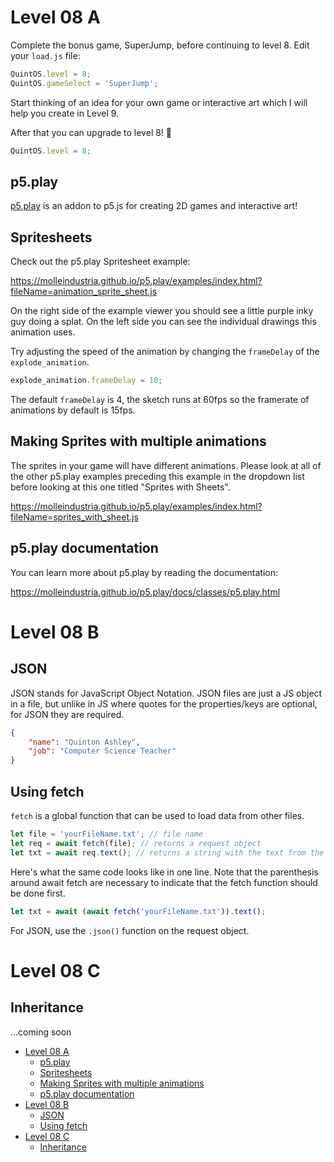 # Level 08 A

Complete the bonus game, SuperJump, before continuing to level 8. Edit your `load.js` file:

```js
QuintOS.level = 8;
QuintOS.gameSelect = 'SuperJump';
```

Start thinking of an idea for your own game or interactive art which I will help you create in Level 9.

After that you can upgrade to level 8! 🥳

```js
QuintOS.level = 8;
```

## p5.play

[p5.play](https://molleindustria.github.io/p5.play/) is an addon to p5.js for creating 2D games and interactive art!

## Spritesheets

Check out the p5.play Spritesheet example:

https://molleindustria.github.io/p5.play/examples/index.html?fileName=animation_sprite_sheet.js

On the right side of the example viewer you should see a little purple inky guy doing a splat. On the left side you can see the individual drawings this animation uses.

Try adjusting the speed of the animation by changing the `frameDelay` of the `explode_animation`.

```js
explode_animation.frameDelay = 10;
```

The default `frameDelay` is 4, the sketch runs at 60fps so the framerate of animations by default is 15fps.

## Making Sprites with multiple animations

The sprites in your game will have different animations. Please look at all of the other p5.play examples preceding this example in the dropdown list before looking at this one titled "Sprites with Sheets".

https://molleindustria.github.io/p5.play/examples/index.html?fileName=sprites_with_sheet.js

## p5.play documentation

You can learn more about p5.play by reading the documentation:

https://molleindustria.github.io/p5.play/docs/classes/p5.play.html

# Level 08 B

## JSON

JSON stands for JavaScript Object Notation. JSON files are just a JS object in a file, but unlike in JS where quotes for the properties/keys are optional, for JSON they are required.

```json
{
	"name": "Quinton Ashley",
	"job": "Computer Science Teacher"
}
```

## Using fetch

`fetch` is a global function that can be used to load data from other files.

```js
let file = 'yourFileName.txt'; // file name
let req = await fetch(file); // returns a request object
let txt = await req.text(); // returns a string with the text from the file
```

Here's what the same code looks like in one line. Note that the parenthesis around await fetch are necessary to indicate that the fetch function should be done first.

```js
let txt = await (await fetch('yourFileName.txt')).text();
```

For JSON, use the `.json()` function on the request object.

# Level 08 C

## Inheritance

...coming soon

- [Level 08 A](#level-08-a)
	- [p5.play](#p5play)
	- [Spritesheets](#spritesheets)
	- [Making Sprites with multiple animations](#making-sprites-with-multiple-animations)
	- [p5.play documentation](#p5play-documentation)
- [Level 08 B](#level-08-b)
	- [JSON](#json)
	- [Using fetch](#using-fetch)
- [Level 08 C](#level-08-c)
	- [Inheritance](#inheritance)
